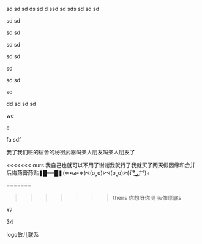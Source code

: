 sd
sd
sd
ds
sd
d
ssd
sd
sds
sd
sd
sd

sd
sd


sd
sd



sd
sd



sd
sd

sd

sd
sd


sd


dd
sd
sd
sd

we


e

fa
sdf

我了我们班的宿舍的秘密武器吗亲人朋友吗亲人朋友了

<<<<<<< ours
我自己也就可以不用了谢谢我就行了我就买了两天假因缘和合并后悔药膏药贴❚█══█❚(∗•ω•∗)ᕙ(o‸o)ᕗᕙ(o‸o)ᕗ(ง ͠° ͟ل͜ ͡°)ง


=======
>>>>>>> theirs
你想呀你测
头像厚底s


s2

34



logo敏儿联系